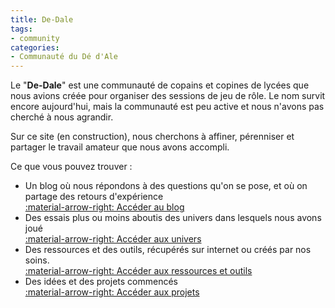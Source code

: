 ```yaml
---
title: De-Dale
tags:
- community
categories:
- Communauté du Dé d'Ale
---
```

Le "**De-Dale**" est une communauté de copains et copines de lycées que nous avions créée pour organiser des sessions de jeu de rôle.
Le nom survit encore aujourd'hui, mais la communauté est peu active et nous n'avons pas cherché à nous agrandir.

Sur ce site (en construction), nous cherchons à affiner, pérenniser et partager le travail amateur que nous avons accompli.

Ce que vous pouvez trouver :

- Un blog où nous répondons à des questions qu'on se pose, et où on partage des retours d'expérience
  <br>[:material-arrow-right: Accéder au blog](blog/index.md)
- Des essais plus ou moins aboutis des univers dans lesquels nous avons joué
  <br>[:material-arrow-right: Accéder aux univers](universes/index.md)
- Des ressources et des outils, récupérés sur internet ou créés par nos soins. 
  <br>[:material-arrow-right: Accéder aux ressources et outils](tools/index.md)
- Des idées et des projets commencés 
  <br>[:material-arrow-right: Accéder aux projets](projects/index.md)